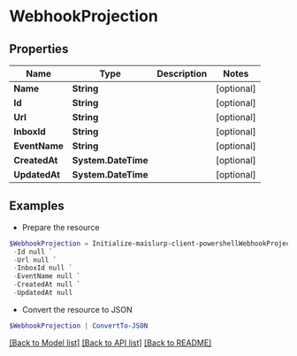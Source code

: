 # WebhookProjection
## Properties

Name | Type | Description | Notes
------------ | ------------- | ------------- | -------------
**Name** | **String** |  | [optional] 
**Id** | **String** |  | [optional] 
**Url** | **String** |  | [optional] 
**InboxId** | **String** |  | [optional] 
**EventName** | **String** |  | [optional] 
**CreatedAt** | **System.DateTime** |  | [optional] 
**UpdatedAt** | **System.DateTime** |  | [optional] 

## Examples

- Prepare the resource
```powershell
$WebhookProjection = Initialize-maislurp-client-powershellWebhookProjection  -Name null `
 -Id null `
 -Url null `
 -InboxId null `
 -EventName null `
 -CreatedAt null `
 -UpdatedAt null
```

- Convert the resource to JSON
```powershell
$WebhookProjection | ConvertTo-JSON
```

[[Back to Model list]](../README#documentation-for-models) [[Back to API list]](../README#documentation-for-api-endpoints) [[Back to README]](../README)

